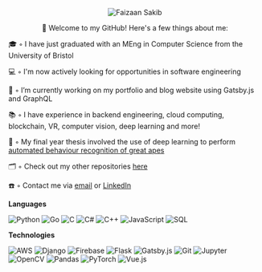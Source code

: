 <p align="center">
  <img src="https://user-images.githubusercontent.com/15062683/98091268-9cd80180-1e9e-11eb-95ad-14ce1da4598a.gif" alt="Faizaan Sakib">
</p>

<p align="center">
  👋 Welcome to my GitHub! Here's a few things about me: 
</p>

🎓 ◦ I have just graduated with an MEng in Computer Science from the University of Bristol 

💻 ◦ I'm now actively looking for opportunities in software engineering

🔭 ◦ I’m currently working on my portfolio and blog website using Gatsby.js and GraphQL

📚 ◦ I have experience in backend engineering, cloud computing, blockchain, VR, computer vision, deep learning and more!

🦍 ◦ My final year thesis involved the use of deep learning to perform [automated behaviour recognition of great apes](https://github.com/fznsakib/great-ape-behaviour-detector)

🗂 ◦ Check out my other repositories [here](https://github.com/fznsakib?tab=repositories)

☎️ ◦ Contact me via [email](mailto:fznsakib@gmail.com) or [LinkedIn](https://www.linkedin.com/in/faizaan-sakib/)


<!-- - 🌱 I’m currently learning ... -->
<!-- - 👯 I’m looking to collaborate on ... -->
<!-- - 🤔 I’m looking for help with ... -->
<!-- - ⚡ Fun fact: ... -->

**Languages**

![Python](https://img.shields.io/badge/-Python-0769DA?style=flat&logo=python&logoColor=white)
![Go](https://img.shields.io/badge/-Go-0769DA?style=flat&logo=go&logoColor=white)
![C](https://img.shields.io/badge/-C-0769DA?style=flat&logo=C&logoColor=white)
![C#](https://img.shields.io/badge/-C%20Sharp-0769DA?style=flat&logo=c-sharp&logoColor=white)
![C++](https://img.shields.io/badge/-C++-0769DA?style=flat&logo=C%2B%2B&logoColor=white)
![JavaScript](https://img.shields.io/badge/-JavaScript-0769DA?style=flat&logo=javascript&logoColor=white)
![SQL](https://img.shields.io/badge/-SQLite-0769DA?style=flat&logo=sqlite&logoColor=white)

**Technologies**

![AWS](https://img.shields.io/badge/-Amazon%20Web%20Services-0EAAA7?style=flat&logo=amazon-aws&logoColor=white)
![Django](https://img.shields.io/badge/-Django-0EAAA7?style=flat&logo=django&logoColor=white)
![Firebase](https://img.shields.io/badge/-Firebase-0EAAA7?style=flat&logo=firebase&logoColor=white)
![Flask](https://img.shields.io/badge/-Flask-0EAAA7?style=flat&logo=flask&logoColor=white)
![Gatsby.js](https://img.shields.io/badge/-Gatsby.js-0EAAA7?style=flat&logo=gatsby&logoColor=white)
![Git](https://img.shields.io/badge/-Git-0EAAA7?style=flat&logo=git&logoColor=white)
![Jupyter](https://img.shields.io/badge/-Jupyter-0EAAA7?style=flat&logo=jupyter&logoColor=white)
![OpenCV](https://img.shields.io/badge/-OpenCV-0EAAA7?style=flat&logo=opencv&logoColor=white)
![Pandas](https://img.shields.io/badge/-Pandas-0EAAA7?style=flat&logo=pandas&logoColor=white)
![PyTorch](https://img.shields.io/badge/-PyTorch-0EAAA7?style=flat&logo=pytorch&logoColor=white)
![Vue.js](https://img.shields.io/badge/-Vue-0EAAA7?style=flat&logo=vue.js&logoColor=white)


